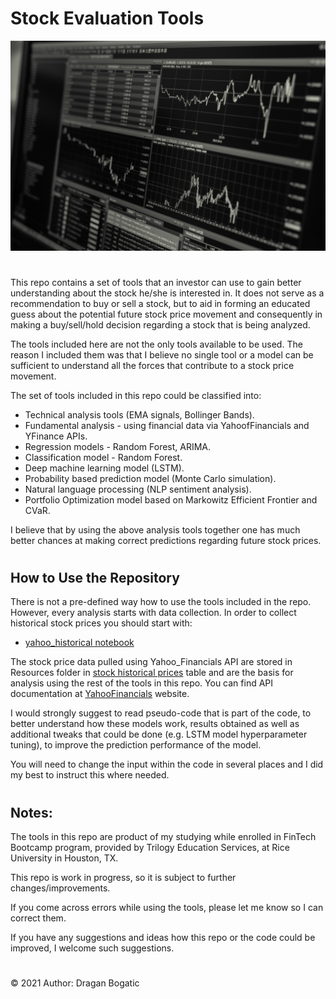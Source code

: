#
# Stock Evaluation Tools

![stocks.jpg](images/stocks.jpg)
#
This repo contains a set of tools that an investor can use to gain better understanding about the stock he/she is interested in. It does not serve as a recommendation to buy or sell a stock, but to aid in forming an educated guess about the potential future stock price movement and consequently in making a buy/sell/hold decision regarding a stock that is being analyzed.

The tools included here are not the only tools available to be used. The reason I included them was that I believe no single tool or a model can be sufficient to understand all the forces that contribute to a stock price movement. 

The set of tools included in this repo could be classified into:

* Technical analysis tools (EMA signals, Bollinger Bands).
* Fundamental analysis - using financial data via YahoofFinancials and YFinance APIs.
* Regression models - Random Forest, ARIMA.
* Classification model - Random Forest.
* Deep machine learning model (LSTM).
* Probability based prediction model (Monte Carlo simulation).
* Natural language processing (NLP sentiment analysis).
* Portfolio Optimization model based on Markowitz Efficient Frontier and CVaR.

I believe that by using the above analysis tools together one has much better chances at making correct predictions regarding future stock prices.
#
## How to Use the Repository

There is not a pre-defined way how to use the tools included in the repo. However, every analysis starts with data collection. In order to collect historical stock prices you should start with:

* [yahoo_historical notebook](yahoo_historical.ipynb)

The stock price data pulled using Yahoo_Financials API are stored in Resources folder in [stock historical prices](Resources/stock_historical_prices.csv) table and are the basis for analysis using the rest of the tools in this repo. You can find API documentation at [YahooFinancials](https://pypi.org/project/yahoofinancials/) website.

I would strongly suggest to read pseudo-code that is part of the code, to better understand how these models work, results obtained as well as additional tweaks that could be done (e.g. LSTM model hyperparameter tuning), to improve the prediction performance of the model.

You will need to change the input within the code in several places and I did my best to instruct this where needed. 

#
## Notes: 

The tools in this repo are product of my studying while enrolled in FinTech Bootcamp program, provided by Trilogy Education Services, at Rice University in Houston, TX. 

This repo is work in progress, so it is subject to further changes/improvements. 

If you come across errors while using the tools, please let me know so I can correct them. 

If you have any suggestions and ideas how this repo or the code could be improved, I welcome such suggestions. 

#
© 2021 Author: Dragan Bogatic
#